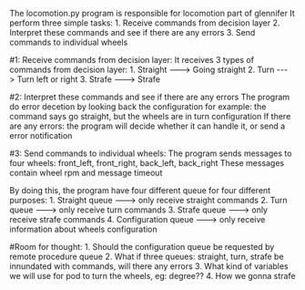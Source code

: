 The locomotion.py program is responsible for locomotion part of glennifer
It perform three simple tasks:
    1. Receive commands from decision layer
    2. Interpret these commands and see if there are any errors
    3. Send commands to individual wheels

#1: Receive commands from decision layer: 
It receives 3 types of commands from decision layer:
    1. Straight ---> Going straight
    2. Turn     ---> Turn left or right
    3. Strafe   ---> Strafe
    
#2: Interpret these commands and see if there are any errors
The program do error decetion by looking back the configuration 
for example: the command says go straight, but the wheels are in turn configuration
If there are any errors:
the program will decide whether it can handle it, or send a error notification

#3: Send commands to individual wheels:
The program sends messages to four wheels: front_left, front_right, back_left, back_right
These messages contain wheel rpm and message timeout

By doing this, the program have four different queue for four different purposes:
    1. Straight queue ---> only receive straight commands
    2. Turn queue     ---> only receive turn commands 
    3. Strafe queue   ---> only receive strafe commands
    4. Configuration queue ---> only receive information about wheels configuration
    

#Room for thought:
    1. Should the configuration queue be requested by remote procedure queue
    2. What if three queues: straight, turn, strafe be innundated with commands, will there any errors
    3. What kind of variables we will use for pod to turn the wheels, eg: degree??
    4. How we gonna strafe
